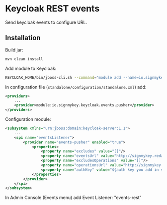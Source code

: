 # Keycloak REST events
 
Send keycloak events to configure URL.

## Installation

Build jar:

```bash
mvn clean install
```

Add module to Keycloak:

```bash
KEYCLOAK_HOME/bin/jboss-cli.sh --command="module add --name=io.signmykey.keycloak.events.pusher --resources=/opt/keycloak/keycloak-events-pusher.jar --dependencies=org.keycloak.keycloak-core,org.keycloak.keycloak-server-spi,org.keycloak.keycloak-server-spi-private,org.apache.httpcomponents,com.fasterxml.jackson.core.jackson-databind"
```

In configuration file (```standalone/configuration/standalone.xml```) add:

```xml
<providers>
    ...
    <provider>module:io.signmykey.keycloak.events.pusher</provider>
</providers>
```

Configuration module:

```xml
<subsystem xmlns="urn:jboss:domain:keycloak-server:1.1">
    ...
    <spi name="eventsListener">
        <provider name="events-pusher" enabled="true">
            <properties>
                <property name="excludes" value="[]"/>
                <property name="eventsUrl" value="http://signmykey.redzone.trustinnotech.agency/v1/webhooks/keycloack-events"/>
                <property name="excludesOperations" value="[]"/>
                <property name="operationsUrl" value="http://signmykey.redzone.trustinnotech.agency/v1/webhooks/keycloack-admin-events"/>
                <property name="authKey" value="${auth key you add in signmykey config}"/>
            </properties>
        </provider>
    </spi>
</subsystem>
```

In Admin Console (Events menu) add Event Listener:  "events-rest"
